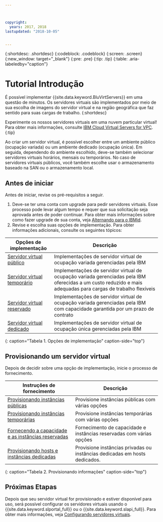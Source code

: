 ```yaml
---



copyright:
  years: 2017, 2018
lastupdated: "2018-10-05"


---
```


{:shortdesc: .shortdesc}
{:codeblock: .codeblock}
{:screen: .screen}
{:new_window: target="_blank"}
{:pre: .pre}
{:tip: .tip}
{:table: .aria-labeledby="caption"}

# Tutorial Introdução
É possível implementar {{site.data.keyword.BluVirtServers}} em uma questão de minutos. Os servidores virtuais são implementados por meio de sua escolha de imagens do servidor virtual e na região geográfica que faz sentido para suas cargas de trabalho.
{:shortdesc}

Experimente os nossos servidores virtuais em uma nuvem particular virtual! Para obter mais informações, consulte [IBM Cloud Virtual Servers for VPC](../../docs/vsi-is/getting-started.html#gettingstartedvsigen).
{:tip}

Ao criar um servidor virtual, é possível escolher entre um ambiente público (ocupação variada) ou um ambiente dedicado (ocupação única). Em seguida, dependendo do ambiente escolhido, deve-se também selecionar servidores virtuais horários, mensais ou temporários. No caso de servidores virtuais públicos, você também escolhe usar o armazenamento baseado na SAN ou o armazenamento local.

## Antes de iniciar

Antes de iniciar, revise os pré-requisitos a seguir.

  1. Deve-se ter uma conta com upgrade para pedir servidores virtuais. Esse processo pode levar algum tempo e requer que sua solicitação seja aprovada antes de poder continuar. Para obter mais informações sobre como fazer upgrade de sua conta, veja [Alternando para o IBMid](https://console.bluemix.net/docs/admin/softlayerlink.html).
  2. Revise e escolha suas opções de implementação. Para obter informações adicionais, consulte os
seguintes tópicos:

|              Opções de implementação                           |  Descrição                                        |
| --------------------------------------------------------- | --------------------------------------------------- |
|[Servidor virtual público](../vsi/vsi_public.html)            | Implementações de servidor virtual de ocupação variada gerenciadas pela IBM|
|[Servidor virtual temporário](../vsi/vsi_about_transient.html)| Implementações de servidor virtual de ocupação variada gerenciadas pela IBM oferecidas a um custo reduzido e mais adequadas para cargas de trabalho flexíveis |
|[Servidor virtual reservado](../vsi/vsi_about_reserved.html)  | Implementações de servidor virtual de ocupação variada gerenciadas pela IBM com capacidade garantida por um prazo de contrato |
|[Servidor virtual dedicado](../vsi/vsi_dedicated.html)      | Implementações de servidor virtual de ocupação única gerenciadas pela IBM            |
{: caption="Tabela 1. Opções de implementação" caption-side="top"}   

## Provisionando um servidor virtual

Depois de decidir sobre uma opção de implementação, inicie o processo de fornecimento.

|              Instruções de fornecimento                                         |  Descrição                                            |
| -------------------------------------------------------------------------- | ------------------------------------------------------- |
|[Provisionando instâncias públicas](../vsi/vsi_provision_public.html)                | Provisione instâncias públicas com várias opções             |
|[Provisionando instâncias temporárias](../vsi/vsi_provision_transient.html)                | Provisione instâncias temporárias com várias opções            |
|[Fornecendo a capacidade e as instâncias reservadas](../vsi/vsi_provision_reserved.html)            | Fornecimento de capacidade e instâncias reservadas com várias opções |
|[Provisionando hosts e instâncias dedicadas](../vsi/vsi_provision_dedicated.html)| Provisione instâncias privadas ou instâncias dedicadas em hosts dedicados.|
{: caption="Tabela 2. Provisionando informações" caption-side="top"}

## Próximas Etapas

Depois que seu servidor virtual for provisionado e estiver disponível para uso, será possível configurar os servidores virtuais usando
o {{site.data.keyword.slportal_full}} ou o {{site.data.keyword.slapi_full}}. Para obter mais informações, veja [Configurando servidores virtuais](../vsi/vsi_configuring.html).
